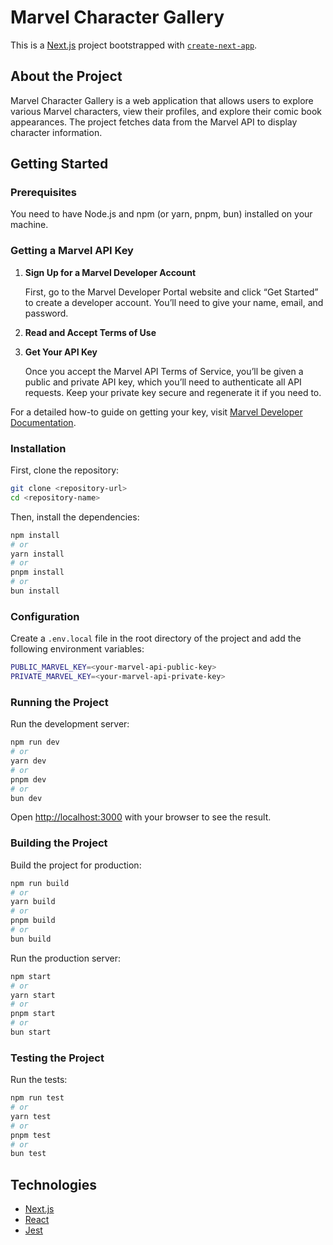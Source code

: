 # Marvel Character Gallery

This is a [Next.js](https://nextjs.org/) project bootstrapped with [`create-next-app`](https://github.com/vercel/next.js/tree/canary/packages/create-next-app).

## About the Project

Marvel Character Gallery is a web application that allows users to explore various Marvel characters, view their profiles, and explore their comic book appearances. The project fetches data from the Marvel API to display character information.

## Getting Started

### Prerequisites

You need to have Node.js and npm (or yarn, pnpm, bun) installed on your machine.

### Getting a Marvel API Key

1. **Sign Up for a Marvel Developer Account**

   First, go to the Marvel Developer Portal website and click “Get Started” to create a developer account. You’ll need to give your name, email, and password.

2. **Read and Accept Terms of Use**

3. **Get Your API Key**

   Once you accept the Marvel API Terms of Service, you’ll be given a public and private API key, which you’ll need to authenticate all API requests. Keep your private key secure and regenerate it if you need to.

For a detailed how-to guide on getting your key, visit [Marvel Developer Documentation](https://developer.marvel.com/documentation/getting_started).

### Installation

First, clone the repository:

```bash
git clone <repository-url>
cd <repository-name>
```

Then, install the dependencies:

```bash
npm install
# or
yarn install
# or
pnpm install
# or
bun install
```

### Configuration

Create a `.env.local` file in the root directory of the project and add the following environment variables:

```bash
PUBLIC_MARVEL_KEY=<your-marvel-api-public-key>
PRIVATE_MARVEL_KEY=<your-marvel-api-private-key>
```

### Running the Project

Run the development server:

```bash
npm run dev
# or
yarn dev
# or
pnpm dev
# or
bun dev
```

Open [http://localhost:3000](http://localhost:3000) with your browser to see the result.

### Building the Project

Build the project for production:

```bash
npm run build
# or
yarn build
# or
pnpm build
# or
bun build
```

Run the production server:

```bash
npm start
# or
yarn start
# or
pnpm start
# or
bun start
```

### Testing the Project

Run the tests:

```bash
npm run test
# or
yarn test
# or
pnpm test
# or
bun test
```

## Technologies

- [Next.js](https://nextjs.org/)
- [React](https://reactjs.org/)
- [Jest](https://jestjs.io/)
